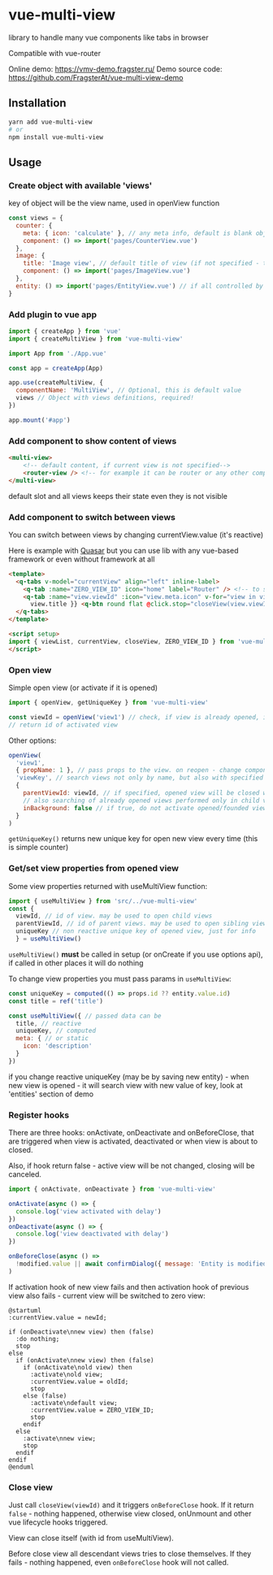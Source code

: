 # vue-multi-view

library to handle many vue components like tabs in browser

Compatible with vue-router

Online demo: https://vmv-demo.fragster.ru/
Demo source code: https://github.com/FragsterAt/vue-multi-view-demo

## Installation
```bash
yarn add vue-multi-view
# or
npm install vue-multi-view
```

## Usage

### Create object with available 'views'

key of object will be the view name, used in openView function

```javascript
const views = {
  counter: {
    meta: { icon: 'calculate' }, // any meta info, default is blank object
    component: () => import('pages/CounterView.vue')
  },
  image: {
    title: 'Image view', // default title of view (if not specified - this is key of view)
    component: () => import('pages/ImageView.vue')
  },
  entity: () => import('pages/EntityView.vue') // if all controlled by view component, you can pass only import
}
```

### Add plugin to vue app

```javascript
import { createApp } from 'vue'
import { createMultiView } from 'vue-multi-view'

import App from './App.vue'

const app = createApp(App)

app.use(createMultiView, {
  componentName: 'MultiView', // Optional, this is default value
  views // Object with views definitions, required!
})

app.mount('#app')
```

### Add component to show content of views

```html
<multi-view>
    <!-- default content, if current view is not specified-->
    <router-view /> <!-- for example it can be router or any other component -->
</multi-view>
```

default slot and all views keeps their state even they is not visible

### Add component to switch between views

You can switch between views by changing currentView.value (it's reactive)

Here is example with [Quasar](https://quasar.dev/) but you can use lib with any vue-based framework or even without framework at all
```html
<template>
  <q-tabs v-model="currentView" align="left" inline-label>
    <q-tab :name="ZERO_VIEW_ID" icon="home" label="Router" /> <!-- to switch to default slot -->
    <q-tab :name="view.viewId" :icon="view.meta.icon" v-for="view in viewList" :key="view.viewId">{{
      view.title }} <q-btn round flat @click.stop="closeView(view.viewId)" icon="delete" dense></q-btn></q-tab>
  </q-tabs>
</template>

<script setup>
import { viewList, currentView, closeView, ZERO_VIEW_ID } from 'vue-multi-view'
</script>
```

### Open view

Simple open view (or activate if it is opened)
```javascript
import { openView, getUniqueKey } from 'vue-multi-view'

const viewId = openView('view1') // check, if view is already opened, if it is - activates it, otherwise - opens it
// return id of activated view
```

Other options:

```javascript
openView(
  'view1',
  { propName: 1 }, // pass props to the view. on reopen - change component props with this values
  'viewKey', // search views not only by name, but also with specified key. after opened, view can change it's key
  {
    parentViewId: viewId, // if specified, opened view will be closed with closing of view with specified id,
    // also searching of already opened views performed only in child views
    inBackground: false // if true, do not activate opened/founded view
  }
)
```

`getUniqueKey()` returns new unique key for open new view every time (this is simple counter)

### Get/set view properties from opened view

Some view properties returned with useMultiView function:
```javascript
import { useMultiView } from 'src/../vue-multi-view'
const {
  viewId, // id of view. may be used to open child views
  parentViewId, // id of parent views. may be used to open sibling views
  uniqueKey // non reactive unique key of opened view, just for info
  } = useMultiView()
```
`useMultiView()` **must** be called in setup (or onCreate if you use options api), if called in other places it will do nothing

To change view properties you must pass params in `useMultiView`:
```javascript
const uniqueKey = computed(() => props.id ?? entity.value.id)
const title = ref('title')

const useMultiView({ // passed data can be
  title, // reactive
  uniqueKey, // computed
  meta: { // or static
    icon: 'description'
  }
})
```
if you change reactive uniqueKey (may be by saving new entity) - when new view is opened - it will search view with new value of key, look at 'entities' section of demo

### Register hooks

There are three hooks: onActivate, onDeactivate and onBeforeClose, that are triggered when view is activated, deactivated or when view is about to closed.

Also, if hook return false - active view will be not changed, closing will be canceled.

```javascript
import { onActivate, onDeactivate } from 'vue-multi-view'

onActivate(async () => {
  console.log('view activated with delay')
})
onDeactivate(async () => {
  console.log('view deactivated with delay')
})

onBeforeClose(async () =>
  !modified.value || await confirmDialog({ message: 'Entity is modified, continue?', cancel: true })
)
```

If activation hook of new view fails and then activation hook of previous view also fails - current view will be switched to zero view:
```plantuml
@startuml
:currentView.value = newId;

if (onDeactivate\nnew view) then (false)
  :do nothing;
  stop
else
  if (onActivate\nnew view) then (false)
    if (onActivate\nold view) then
      :activate\nold view;
      :currentView.value = oldId;
      stop
    else (false)
      :activate\ndefault view;
      :currentView.value = ZERO_VIEW_ID;
      stop
    endif
  else
    :activate\nnew view;
    stop
  endif
endif
@enduml
```

### Close view

Just call `closeView(viewId)` and it triggers `onBeforeClose` hook. If it return `false` - nothing happened, otherwise view closed, onUnmount and other vue lifecycle hooks triggered.

View can close itself (with id from useMultiView).

Before close view all descendant views tries to close themselves. If they fails - nothing happened, even `onBeforeClose` hook will not called.
